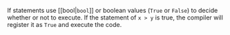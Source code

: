 If statements use [[bool|`bool`]] or boolean values (`True` or `False`) to decide whether or not to execute. If the statement of `x > y` is true, the compiler will register it as `True` and execute the code.